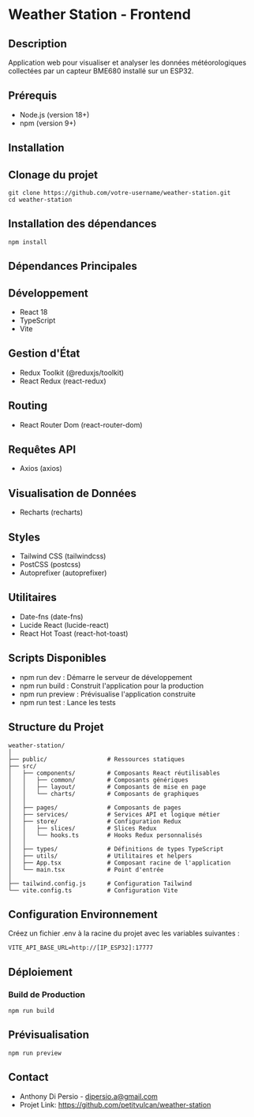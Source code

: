 # Weather Station - Frontend

## Description
Application web pour visualiser et analyser les données météorologiques collectées par un capteur BME680 installé sur un ESP32.

## Prérequis

* Node.js (version 18+)
* npm (version 9+)

## Installation

## Clonage du projet
```
git clone https://github.com/votre-username/weather-station.git
cd weather-station
```


## Installation des dépendances
```
npm install
```

## Dépendances Principales

## Développement

* React 18
* TypeScript
* Vite

## Gestion d'État

* Redux Toolkit (@reduxjs/toolkit)
* React Redux (react-redux)

## Routing

* React Router Dom (react-router-dom)

## Requêtes API

* Axios (axios)

## Visualisation de Données

* Recharts (recharts)

## Styles

* Tailwind CSS (tailwindcss)
* PostCSS (postcss)
* Autoprefixer (autoprefixer)

## Utilitaires

* Date-fns (date-fns)
* Lucide React (lucide-react)
* React Hot Toast (react-hot-toast)

## Scripts Disponibles

* npm run dev : Démarre le serveur de développement
* npm run build : Construit l'application pour la production
* npm run preview : Prévisualise l'application construite
* npm run test : Lance les tests

## Structure du Projet

```
weather-station/
│
├── public/                 # Ressources statiques
├── src/
│   ├── components/         # Composants React réutilisables
│   │   ├── common/         # Composants génériques
│   │   ├── layout/         # Composants de mise en page
│   │   └── charts/         # Composants de graphiques
│   │
│   ├── pages/              # Composants de pages
│   ├── services/           # Services API et logique métier
│   ├── store/              # Configuration Redux
│   │   ├── slices/         # Slices Redux
│   │   └── hooks.ts        # Hooks Redux personnalisés
│   │
│   ├── types/              # Définitions de types TypeScript
│   ├── utils/              # Utilitaires et helpers
│   ├── App.tsx             # Composant racine de l'application
│   └── main.tsx            # Point d'entrée
│
├── tailwind.config.js      # Configuration Tailwind
└── vite.config.ts          # Configuration Vite
```

## Configuration Environnement

Créez un fichier .env à la racine du projet avec les variables suivantes :

```
VITE_API_BASE_URL=http://[IP_ESP32]:17777
```
## Déploiement

### Build de Production

```
npm run build
```

## Prévisualisation

```
npm run preview
```

## Contact
* Anthony Di Persio - dipersio.a@gmail.com
* Projet Link: https://github.com/petitvulcan/weather-station